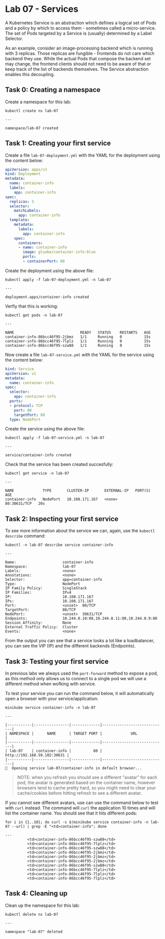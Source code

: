 # Lab 07 - Services

A Kubernetes Service is an abstraction which defines a logical set of Pods and a policy by which to access them - sometimes called a micro-service. The set of Pods targeted by a Service is (usually) determined by a Label Selector.

As an example, consider an image-processing backend which is running with 3 replicas. Those replicas are fungible - frontends do not care which backend they use. While the actual Pods that compose the backend set may change, the frontend clients should not need to be aware of that or keep track of the list of backends themselves. The Service abstraction enables this decoupling.

## Task 0: Creating a namespace

Create a namespace for this lab:

```
kubectl create ns lab-07

---

namespace/lab-07 created
```

## Task 1: Creating your first service

Create a file `lab-07-deployment.yml` with the YAML for the deployment using the
content below:

```yaml
apiVersion: apps/v1
kind: Deployment
metadata:
  name: container-info
  labels:
    app: container-info
spec:
  replicas: 3
  selector:
    matchLabels:
      app: container-info
  template:
    metadata:
      labels:
        app: container-info
    spec:
      containers:
      - name: container-info
        image: gluobe/container-info:blue
        ports:
        - containerPort: 80
```

Create the deployment using the above file:

```
kubectl apply -f lab-07-deployment.yml -n lab-07

---

deployment.apps/container-info created
```

Verfiy that this is working:

```
kubectl get pods -n lab-07

---

NAME                              READY   STATUS    RESTARTS   AGE
container-info-86bcc46f95-2jbmz   1/1     Running   0          15s
container-info-86bcc46f95-7lplz   1/1     Running   0          15s
container-info-86bcc46f95-szw88   1/1     Running   0          15s
```

Now create a file `lab-07-service.yml` with the YAML for the service using the content below:

```yaml
kind: Service
apiVersion: v1
metadata:
  name: container-info
spec:
  selector:
    app: container-info
  ports:
  - protocol: TCP
    port: 80
    targetPort: 80
  type: NodePort
```

Create the service using the above file:

```
kubectl apply -f lab-07-service.yml -n lab-07

---

service/container-info created
```

Check that the service has been created succesfully:

```
kubectl get service -n lab-07

---

NAME             TYPE       CLUSTER-IP       EXTERNAL-IP   PORT(S)        AGE
container-info   NodePort   10.108.171.167   <none>        80:30631/TCP   20s
```

## Task 2: Inspecting your first service

To see more information about the service we can, again, use the
`kubectl describe` command:

```
kubectl -n lab-07 describe service container-info

---

Name:                     container-info
Namespace:                lab-07
Labels:                   <none>
Annotations:              <none>
Selector:                 app=container-info
Type:                     NodePort
IP Family Policy:         SingleStack
IP Families:              IPv4
IP:                       10.108.171.167
IPs:                      10.108.171.167
Port:                     <unset>  80/TCP
TargetPort:               80/TCP
NodePort:                 <unset>  30631/TCP
Endpoints:                10.244.0.10:80,10.244.0.11:80,10.244.0.9:80
Session Affinity:         None
External Traffic Policy:  Cluster
Events:                   <none>
```

From the output you can see that a service looks a lot like a loadbalancer, you can see the VIP (IP) and the different backends (Endpoints).

## Task 3: Testing your first service

In previous labs we always used the `port-forward` method to expose a pod, as this method only allows us to connect to a single pod we will use a different method when wofking with service.

To test your service you can run the command below, it will automatically open a browser with your service/application:

```
minikube service container-info -n lab-07

---

|-----------|----------------|-------------|-----------------------------|
| NAMESPACE |      NAME      | TARGET PORT |             URL             |
|-----------|----------------|-------------|-----------------------------|
| lab-07    | container-info |          80 | http://192.168.59.102:30631 |
|-----------|----------------|-------------|-----------------------------|
🎉  Opening service lab-07/container-info in default browser...
```

> NOTE: when you refresh you should see a different "avatar" for each pod, the
> avatar is generated based on the container name, however browsers tend to
> cache pretty hard, so you might need to clear your cache/cookies before
> hitting refresh to see a different avatar.

If you cannot see different avatars, use can use the command below to test with `curl` instead.  The command will `curl` the application 10 times and will list the container name.  You should see that it hits different pods:

```
for i in {1..10}; do curl -s $(minikube service container-info -n lab-07 --url) | grep -E "<td>container-info"; done

---
          <td>container-info-86bcc46f95-szw88</td>
          <td>container-info-86bcc46f95-7lplz</td>
          <td>container-info-86bcc46f95-szw88</td>
          <td>container-info-86bcc46f95-2jbmz</td>
          <td>container-info-86bcc46f95-2jbmz</td>
          <td>container-info-86bcc46f95-2jbmz</td>
          <td>container-info-86bcc46f95-szw88</td>
          <td>container-info-86bcc46f95-7lplz</td>
          <td>container-info-86bcc46f95-7lplz</td>
          <td>container-info-86bcc46f95-7lplz</td>
```

## Task 4: Cleaning up

Clean up the namespace for this lab:

```
kubectl delete ns lab-07

---

namespace "lab-07" deleted
```